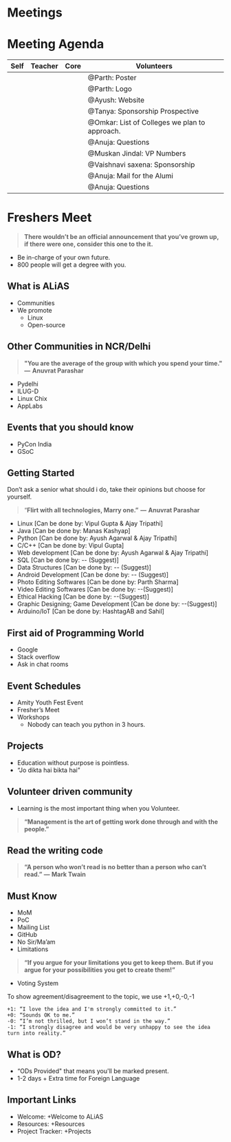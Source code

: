 # Meetings

# Meeting Agenda
| Self | Teacher | Core | Volunteers                                    |
| ---- | ------- | ---- | --------------------------------------------- |
|      |         |      | @Parth: Poster                                |
|      |         |      | @Parth: Logo                                  |
|      |         |      | @Ayush: Website                               |
|      |         |      | @Tanya: Sponsorship Prospective               |
|      |         |      | @Omkar: List of Colleges we plan to approach. |
|      |         |      | @Anuja: Questions                             |
|      |         |      | @Muskan Jindal: VP Numbers                    |
|      |         |      | @Vaishnavi saxena: Sponsorship                |
|      |         |      | @Anuja: Mail for the Alumi                    |
|      |         |      | @Anuja: Questions                             |

# **Freshers Meet**
> **There wouldn’t be an official announcement that you’ve grown up, if there were one, consider this one to the it.**
  - Be in-charge of your own future.
  - 800 people will get a degree with you.
## **What is ALiAS**
- Communities
- We promote
  - Linux
  - Open-source
## **Other Communities in NCR/Delhi**
> **"You are the average of the group with which you spend your time."**
>  **—  Anuvrat Parashar**
- Pydelhi
- ILUG-D
- Linux Chix
- AppLabs
## **Events that you should know**
- PyCon India
- GSoC
## **Getting Started**

Don’t ask a senior what should i do, take their opinions but choose for yourself.

> “**Flirt with all technologies, Marry one.”   —  Anuvrat Parashar**


  - Linux [Can be done by: Vipul Gupta & Ajay Tripathi]
  - Java [Can be done by: Manas Kashyap]
  - Python [Can be done by: Ayush Agarwal & Ajay Tripathi]
  - C/C++ [Can be done by: Vipul Gupta]
  - Web development [Can be done by: Ayush Agarwal & Ajay Tripathi]
  - SQL [Can be done by: -- (Suggest)]
  - Data Structures [Can be done by: -- (Suggest)]
  - Android Development [Can be done by: -- (Suggest)]
  - Photo Editing Softwares [Can be done by: Parth Sharma]
  - Video Editing Softwares [Can be done by: --(Suggest)]
  - Ethical Hacking [Can be done by: --(Suggest)]
  - Graphic Designing; Game Development [Can be done by: --(Suggest)]
  - Arduino/IoT [Can be done by: HashtagAB and Sahil]
## **First aid of Programming World**
- Google
- Stack overflow
- Ask in chat rooms
## **Event Schedules**
- Amity Youth Fest Event
- Fresher’s Meet
- Workshops
  - Nobody can teach you python in 3 hours.
## **Projects**
- Education without purpose is pointless.
- “Jo dikta hai bikta hai”
## **Volunteer driven community**
- Learning is the most important thing when you Volunteer.
> **“Management is the art of getting work done through and with the people.”**
## **Read the writing code**
> **“A person who won’t read is no better than a person who can’t read.”**
> **—** **Mark Twain**
## **Must Know**
- MoM
- PoC
- Mailing List
- GitHub
- No Sir/Ma’am
- Limitations
> **“If you argue for your limitations you get to keep them. But if you argue for your possibilities you get to create them!”**
- Voting System

To show agreement/disagreement to the topic, we use +1,+0,-0,-1

    +1: “I love the idea and I'm strongly committed to it.”
    +0: “Sounds OK to me.”
    -0: “I’m not thrilled, but I won’t stand in the way.”
    -1: “I strongly disagree and would be very unhappy to see the idea turn into reality.”
## **What is OD?**
  - “ODs Provided" that means you'll be marked present.
  - 1-2 days + Extra time for Foreign Language 
## **Important Links**
-  Welcome: +Welcome to ALiAS 
-  Resources: +Resources
- Project Tracker: +Projects

